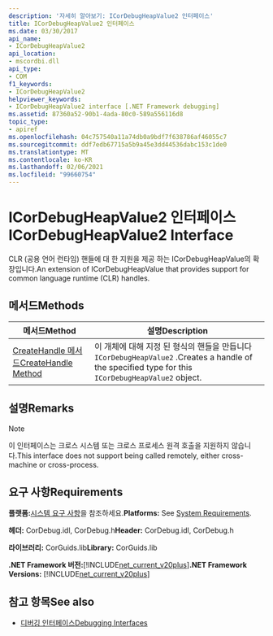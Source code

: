 ```yaml
---
description: '자세히 알아보기: ICorDebugHeapValue2 인터페이스'
title: ICorDebugHeapValue2 인터페이스
ms.date: 03/30/2017
api_name:
- ICorDebugHeapValue2
api_location:
- mscordbi.dll
api_type:
- COM
f1_keywords:
- ICorDebugHeapValue2
helpviewer_keywords:
- ICorDebugHeapValue2 interface [.NET Framework debugging]
ms.assetid: 87360a52-90b1-4ada-80c0-589a556116d8
topic_type:
- apiref
ms.openlocfilehash: 04c757540a11a74db0a9bdf7f638786af46055c7
ms.sourcegitcommit: ddf7edb67715a5b9a45e3dd44536dabc153c1de0
ms.translationtype: MT
ms.contentlocale: ko-KR
ms.lasthandoff: 02/06/2021
ms.locfileid: "99660754"
---
```

# <a name="icordebugheapvalue2-interface"></a><span data-ttu-id="15cca-103">ICorDebugHeapValue2 인터페이스</span><span class="sxs-lookup"><span data-stu-id="15cca-103">ICorDebugHeapValue2 Interface</span></span>

<span data-ttu-id="15cca-104">CLR (공용 언어 런타임) 핸들에 대 한 지원을 제공 하는 ICorDebugHeapValue의 확장입니다.</span><span class="sxs-lookup"><span data-stu-id="15cca-104">An extension of ICorDebugHeapValue that provides support for common language runtime (CLR) handles.</span></span>  
  
## <a name="methods"></a><span data-ttu-id="15cca-105">메서드</span><span class="sxs-lookup"><span data-stu-id="15cca-105">Methods</span></span>  
  
|<span data-ttu-id="15cca-106">메서드</span><span class="sxs-lookup"><span data-stu-id="15cca-106">Method</span></span>|<span data-ttu-id="15cca-107">설명</span><span class="sxs-lookup"><span data-stu-id="15cca-107">Description</span></span>|  
|------------|-----------------|  
|[<span data-ttu-id="15cca-108">CreateHandle 메서드</span><span class="sxs-lookup"><span data-stu-id="15cca-108">CreateHandle Method</span></span>](icordebugheapvalue2-createhandle-method.md)|<span data-ttu-id="15cca-109">이 개체에 대해 지정 된 형식의 핸들을 만듭니다 `ICorDebugHeapValue2` .</span><span class="sxs-lookup"><span data-stu-id="15cca-109">Creates a handle of the specified type for this `ICorDebugHeapValue2` object.</span></span>|  
  
## <a name="remarks"></a><span data-ttu-id="15cca-110">설명</span><span class="sxs-lookup"><span data-stu-id="15cca-110">Remarks</span></span>  
  
> [!NOTE]
> <span data-ttu-id="15cca-111">이 인터페이스는 크로스 시스템 또는 크로스 프로세스 원격 호출을 지원하지 않습니다.</span><span class="sxs-lookup"><span data-stu-id="15cca-111">This interface does not support being called remotely, either cross-machine or cross-process.</span></span>  
  
## <a name="requirements"></a><span data-ttu-id="15cca-112">요구 사항</span><span class="sxs-lookup"><span data-stu-id="15cca-112">Requirements</span></span>  

 <span data-ttu-id="15cca-113">**플랫폼:**[시스템 요구 사항](../../get-started/system-requirements.md)을 참조하세요.</span><span class="sxs-lookup"><span data-stu-id="15cca-113">**Platforms:** See [System Requirements](../../get-started/system-requirements.md).</span></span>  
  
 <span data-ttu-id="15cca-114">**헤더:** CorDebug.idl, CorDebug.h</span><span class="sxs-lookup"><span data-stu-id="15cca-114">**Header:** CorDebug.idl, CorDebug.h</span></span>  
  
 <span data-ttu-id="15cca-115">**라이브러리:** CorGuids.lib</span><span class="sxs-lookup"><span data-stu-id="15cca-115">**Library:** CorGuids.lib</span></span>  
  
 <span data-ttu-id="15cca-116">**.NET Framework 버전:**[!INCLUDE[net_current_v20plus](../../../../includes/net-current-v20plus-md.md)]</span><span class="sxs-lookup"><span data-stu-id="15cca-116">**.NET Framework Versions:** [!INCLUDE[net_current_v20plus](../../../../includes/net-current-v20plus-md.md)]</span></span>  
  
## <a name="see-also"></a><span data-ttu-id="15cca-117">참고 항목</span><span class="sxs-lookup"><span data-stu-id="15cca-117">See also</span></span>

- [<span data-ttu-id="15cca-118">디버깅 인터페이스</span><span class="sxs-lookup"><span data-stu-id="15cca-118">Debugging Interfaces</span></span>](debugging-interfaces.md)

